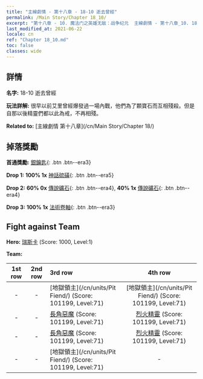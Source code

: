 ```yaml
---
title: "主線劇情 - 第十八章 - 18-10 逝去曾經"
permalink: /Main Story/Chapter 18_10/
excerpt: "第十八章 - 10. 魔法门之英雄无敌：战争纪元  主線劇情 - 第十八章_10. 18-10 逝去曾經"
last_modified_at: 2021-06-22
locale: cn
ref: "Chapter 18_10.md"
toc: false
classes: wide
---
```


## 詳情

 **名字:** 18-10 逝去曾經

 **玩法詳解:** 很早以前艾里曾經爆發過一場內戰，他們為了顆寶石而互相殘殺。但是自那以後精靈們都以此為戒，不再相殘。

 **Related to:** [主線劇情 第十八章](/cn/Main Story/Chapter 18/)

## 掉落獎勵

 **首通獎勵:** [銀鑰匙](/cn/Items/con_693/){: .btn .btn--era3}

 **Drop 1:** **100% 1x** [神話硫磺](/cn/Items/mat_64/){: .btn .btn--era5}

 **Drop 2:** **60% 0x** [傳說礦石](/cn/Items/mat_54/){: .btn .btn--era4}, **40% 1x** [傳說礦石](/cn/Items/mat_54/){: .btn .btn--era4}

 **Drop 3:** **100% 1x** [法術卷軸](/cn/Items/con_694/){: .btn .btn--era3}


## Fight against Team
 **Hero:** [瑞斯卡](/cn/heroes/Rashka/) (Score: 1000, Level:1)

 **Team:**


  | 1st row | 2nd row | 3rd row | 4th row |
  |:----:|:----:|:----|:----:|
  | - | - | [地獄領主](/cn/units/Pit Fiend/) (Score: 101199, Level:71)  | [地獄領主](/cn/units/Pit Fiend/) (Score: 101199, Level:71)  |
  | - | - | [長角惡魔](/cn/units/Demon/) (Score: 101199, Level:71)  | [烈火精靈](/cn/units/Efreeti/) (Score: 101199, Level:71)  |
  | - | - | [長角惡魔](/cn/units/Demon/) (Score: 101199, Level:71)  | [烈火精靈](/cn/units/Efreeti/) (Score: 101199, Level:71)  |
  | - | - | [地獄領主](/cn/units/Pit Fiend/) (Score: 101199, Level:71)  | - |


